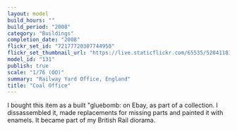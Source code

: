 ```yaml
---
layout: model
build_hours: ""
build_period: "2008"
category: "Buildings"
completion_date: "2008"
flickr_set_id: "72177720307744958"
flickr_set_thumbnail_url: "https://live.staticflickr.com/65535/52841181435_f20d954d6d_m.jpg"
model_id: "131"
publish: true
scale: "1/76 (OO)"
summary: "Railway Yard Office, England"
title: "Coal Office"
---
```


I bought this item as a built "gluebomb: on Ebay, as part of a collection. I dissassembled it, made replacements for missing parts and painted it with enamels. It became part of my British Rail diorama.
